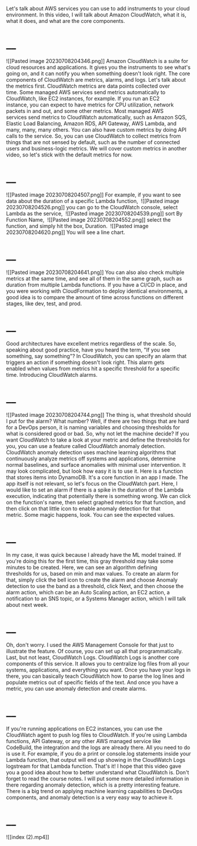 Let's talk about AWS services you can use to add instruments to your cloud environment. In this video, I will talk about Amazon CloudWatch, what it is, what it does, and what are the core components. 
# __
![[Pasted image 20230708204346.png]]
Amazon CloudWatch is a suite for cloud resources and applications. It gives you the instruments to see what's going on, and it can notify you when something doesn't look right. The core components of CloudWatch are metrics, alarms, and logs. Let's talk about the metrics first. CloudWatch metrics are data points collected over time. Some managed AWS services send metrics automatically to CloudWatch, like EC2 instances, for example. If you run an EC2 instance, you can expect to have metrics for CPU utilization, network packets in and out, and some other metrics. Most managed AWS services send metrics to CloudWatch automatically, such as Amazon SQS, Elastic Load Balancing, Amazon RDS, API Gateway, AWS Lambda, and many, many, many others. You can also have custom metrics by doing API calls to the service. So, you can use CloudWatch to collect metrics from things that are not sensed by default, such as the number of connected users and business-logic metrics. We will cover custom metrics in another video, so let's stick with the default metrics for now. 
# __
![[Pasted image 20230708204507.png]]
For example, if you want to see data about the duration of a specific Lambda function, 
![[Pasted image 20230708204526.png]]
you can go to the CloudWatch console, select Lambda as the service, 
![[Pasted image 20230708204539.png]]
sort By Function Name, 
![[Pasted image 20230708204552.png]]
select the function, and simply hit the box, Duration. 
![[Pasted image 20230708204620.png]]
You will see a line chart.
# __
![[Pasted image 20230708204641.png]]
You can also also check multiple metrics at the same time, and see all of them in the same graph, such as duration from multiple Lambda functions. If you have a CI/CD in place, and you were working with CloudFormation to deploy identical environments, a good idea is to compare the amount of time across functions on different stages, like dev, test, and prod. 
# __
Good architectures have excellent metrics regardless of the scale. So, speaking about good practice, have you heard the term, "If you see something, say something"? In CloudWatch, you can specify an alarm that triggers an action if something doesn't look right. This alarm gets enabled when values from metrics hit a specific threshold for a specific time. Introducing CloudWatch alarms. 
# __
![[Pasted image 20230708204744.png]]
The thing is, what threshold should I put for the alarm? What number? Well, if there are two things that are hard for a DevOps person, it is naming variables and choosing thresholds for what is considered good or bad. So, why not let the machine decide? If you want CloudWatch to take a look at your metric and define the thresholds for you, you can use a feature called CloudWatch anomaly detection. CloudWatch anomaly detection uses machine learning algorithms that continuously analyze metrics off systems and applications, determine normal baselines, and surface anomalies with minimal user intervention. It may look complicated, but look how easy it is to use it. Here is a function that stores items into DynamoDB. It's a core function in an app I made. The app itself is not relevant, so let's focus on the CloudWatch part. Here, I would like to set an alarm if there is a spike in the duration of the Lambda execution, indicating that potentially there is something wrong. We can click on the function's name, then select graphed metrics for that function, and then click on that little icon to enable anomaly detection for that metric. Some magic happens, look.
You can see the expected values. 
# __
In my case, it was quick because I already have the ML model trained. If you're doing this for the first time, this gray threshold may take some minutes to be created. Here, we can see an algorithm defining thresholds for us, based on min and max values. To create an alarm for that, simply click the bell icon to create the alarm and choose Anomaly detection to use the band as a threshold, click Next, and then choose the alarm action, which can be an Auto Scaling action, an EC2 action, a notification to an SNS topic, or a Systems Manager action, which I will talk about next week.
# __
Oh, don't worry. I used the AWS Management Console for that just to illustrate the feature. Of course, you can set up all that programmatically.
Last, but not least, CloudWatch Logs. CloudWatch Logs is another core components of this service. It allows you to centralize log files from all your systems, applications, and everything you want. Once you have your logs in there, you can basically teach CloudWatch how to parse the log lines and populate metrics out of specific fields of the text. And once you have a metric, you can use anomaly detection and create alarms.
# __
If you're running applications on EC2 instances, you can use the CloudWatch agent to push log files to CloudWatch. If you're using Lambda functions, API Gateway, or any other AWS managed service like CodeBuild, the integration and the logs are already there. All you need to do is use it. For example, if you do a print or console.log statements inside your Lambda function, that output will end up showing in the CloudWatch Logs logstream for that Lambda function.
That's it! I hope that this video gave you a good idea about how to better understand what CloudWatch is. Don't forget to read the course notes. I will put some more detailed information in there regarding anomaly detection, which is a pretty interesting feature. There is a big trend on applying machine learning capabilities to DevOps components, and anomaly detection is a very easy way to achieve it.
# __
![[index (2).mp4]]